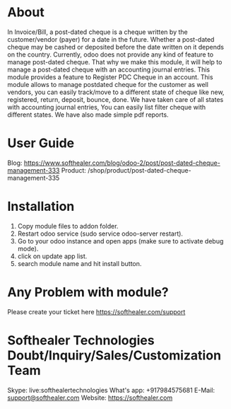 About
============
In Invoice/Bill, a post-dated cheque is a cheque written by the customer/vendor (payer) for a date in the future. Whether a post-dated cheque may be cashed or deposited before the date written on it depends on the country. Currently, odoo does not provide any kind of feature to manage post-dated cheque. That why we make this module, it will help to manage a post-dated cheque with an accounting journal entries. This module provides a feature to Register PDC Cheque in an account. This module allows to manage postdated cheque for the customer as well vendors, you can easily track/move to a different state of cheque like new, registered, return, deposit, bounce, done. We have taken care of all states with accounting journal entries, You can easily list filter cheque with different states. We have also made simple pdf reports.


User Guide
============
Blog: https://www.softhealer.com/blog/odoo-2/post/post-dated-cheque-management-333
Product: /shop/product/post-dated-cheque-management-335
                
Installation
============
1) Copy module files to addon folder.
2) Restart odoo service (sudo service odoo-server restart).
3) Go to your odoo instance and open apps (make sure to activate debug mode).
4) click on update app list. 
5) search module name and hit install button.

Any Problem with module?
=====================================
Please create your ticket here https://softhealer.com/support

Softhealer Technologies Doubt/Inquiry/Sales/Customization Team
=====================================
Skype: live:softhealertechnologies
What's app: +917984575681
E-Mail: support@softhealer.com
Website: https://softhealer.com
